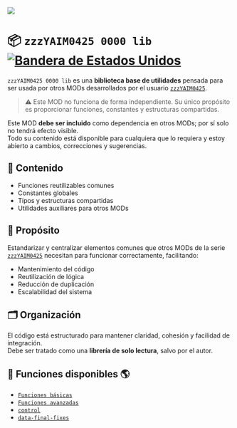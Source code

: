 ![](https://github.com/yaim0425/zzzYAIM0425-0000-lib/raw/main/thumbnail.png)

# 📦 `zzzYAIM0425 0000 lib` [![Bandera de Estados Unidos](https://flagcdn.com/20x15/us.png)](https://github.com/yaim0425/zzzYAIM0425-0000-lib/blob/main/README.md)

`zzzYAIM0425 0000 lib` es una **biblioteca base de utilidades** pensada para ser usada por otros MODs desarrollados por el usuario [`zzzYAIM0425`](https://github.com/yaim0425).

> ⚠️ Este MOD no funciona de forma independiente. Su único propósito es proporcionar funciones, constantes y estructuras compartidas.

Este MOD **debe ser incluido** como dependencia en otros MODs; por sí solo no tendrá efecto visible.  
Todo su contenido está disponible para cualquiera que lo requiera y estoy abierto a cambios, correcciones y sugerencias.

## 🧩 Contenido

- Funciones reutilizables comunes  
- Constantes globales  
- Tipos y estructuras compartidas  
- Utilidades auxiliares para otros MODs  

## 🧭 Propósito

Estandarizar y centralizar elementos comunes que otros MODs de la serie [`zzzYAIM0425`](https://github.com/yaim0425) necesitan para funcionar correctamente, facilitando:

- Mantenimiento del código  
- Reutilización de lógica  
- Reducción de duplicación  
- Escalabilidad del sistema  

## 🗂️ Organización

El código está estructurado para mantener claridad, cohesión y facilidad de integración.  
Debe ser tratado como una **librería de solo lectura**, salvo por el autor.

## 📘 Funciones disponibles 🌎

- [`Funciones básicas`](https://github.com/yaim0425/zzzYAIM0425-0000-lib/blob/main/Doc/Es/Basic%20functions.md)  
- [`Funciones avanzadas`](https://github.com/yaim0425/zzzYAIM0425-0000-lib/blob/main/Doc/Es/Advanced%20functions.md)  
- [`control`](https://github.com/yaim0425/zzzYAIM0425-0000-lib/blob/main/Doc/Es/control.md)  
- [`data-final-fixes`](https://github.com/yaim0425/zzzYAIM0425-0000-lib/blob/main/Doc/Es/data-final-fixes.md)
